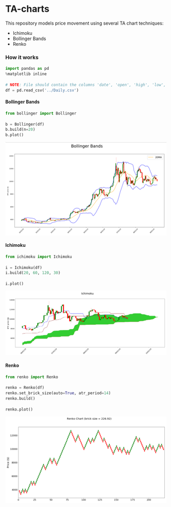 # TA-charts

This repository models price movement using several TA chart techniques:
* Ichimoku
* Bollinger Bands
* Renko

### How it works

```python
import pandas as pd
%matplotlib inline

# NOTE: File should contain the columns 'date', 'open', 'high', 'low', and 'close'
df = pd.read_csv('../Daily.csv')
```

#### Bollinger Bands
```python
from bollinger import Bollinger

b = Bollinger(df)
b.build(n=20)
b.plot()
```
![png](img/bollinger.PNG)

#### Ichimoku
```python
from ichimoku import Ichimoku

i = Ichimoku(df)
i.build(20, 60, 120, 30)

i.plot()
```
![png](img/ichimoku.PNG)


#### Renko
```python
from renko import Renko

renko = Renko(df)
renko.set_brick_size(auto=True, atr_period=14)
renko.build()

renko.plot()
```
![png](img/renko.PNG)
